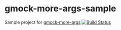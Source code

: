 # gmock-more-args-sample
Sample project for [gmock-more-args](https://github.com/apriorit/gmock-more-args) [![Build Status](https://app.travis-ci.com/apriorit/gmock-more-args-sample.svg?branch=master)](https://app.travis-ci.com/apriorit/gmock-more-args-sample)
